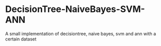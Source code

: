 # DecisionTree-NaiveBayes-SVM-ANN
A small implementation of decisiontree, naive bayes, svm and ann with a certain dataset
